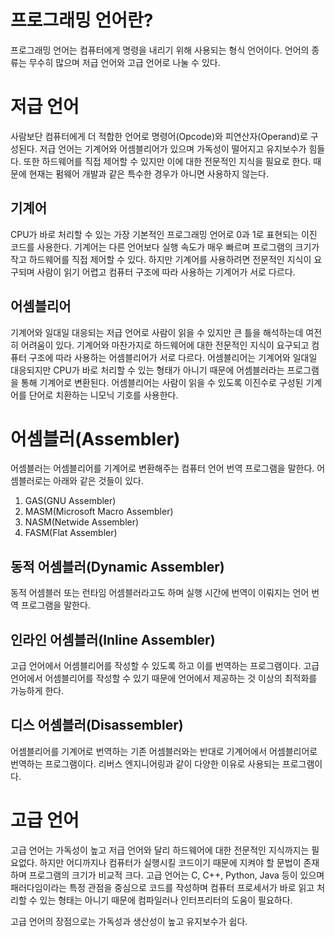 # 프로그래밍 언어란?
프로그래밍 언어는 컴퓨터에게 명령을 내리기 위해 사용되는 형식 언어이다. 
언어의 종류는 무수히 많으며 저급 언어와 고급 언어로 나눌 수 있다. 
# 저급 언어
사람보단 컴퓨터에게 더 적합한 언어로 명령어(Opcode)와 피연산자(Operand)로 구성된다. 
저급 언어는 기계어와 어셈블리어가 있으며 가독성이 떨어지고 유지보수가 힘들다. 
또한 하드웨어를 직접 제어할 수 있지만 이에 대한 전문적인 지식을 필요로 한다. 
때문에 현재는 펌웨어 개발과 같은 특수한 경우가 아니면 사용하지 않는다.
## 기계어
CPU가 바로 처리할 수 있는 가장 기본적인 프로그래밍 언어로 0과 1로 표현되는 이진 코드를 사용한다. 
기계어는 다른 언어보다 실행 속도가 매우 빠르며 프로그램의 크기가 작고 하드웨어를 직접 제어할 수 있다. 
하지만 기계어를 사용하려면 전문적인 지식이 요구되며 사람이 읽기 어렵고 컴퓨터 구조에 따라 사용하는 기계어가 서로 다르다. 
## 어셈블리어
기계어와 일대일 대응되는 저급 언어로 사람이 읽을 수 있지만 큰 틀을 해석하는데 여전히 어려움이 있다. 
기계어와 마찬가지로 하드웨어에 대한 전문적인 지식이 요구되고 컴퓨터 구조에 따라 사용하는 어셈블리어가 서로 다르다. 
어셈블리어는 기계어와 일대일 대응되지만 CPU가 바로 처리할 수 있는 형태가 아니기 때문에 어셈블러라는 프로그램을 통해 기계어로 변환된다. 
어셈블리어는 사람이 읽을 수 있도록 이진수로 구성된 기계어를 단어로 치환하는 니모닉 기호를 사용한다. 
# 어셈블러(Assembler)
어셈블러는 어셈블리어를 기계어로 변환해주는 컴퓨터 언어 번역 프로그램을 말한다. 
어셈블러로는 아래와 같은 것들이 있다. 
 
1. GAS(GNU Assembler)
2. MASM(Microsoft Macro Assembler)
3. NASM(Netwide Assembler)
4. FASM(Flat Assembler)
## 동적 어셈블러(Dynamic Assembler)
동적 어셈블러 또는 런타임 어셈블러라고도 하며 실행 시간에 번역이 이뤄지는 언어 번역 프로그램을 말한다.
## 인라인 어셈블러(Inline Assembler)
고급 언어에서 어셈블리어를 작성할 수 있도록 하고 이를 번역하는 프로그램이다. 
고급 언어에서 어셈블리어를 작성할 수 있기 때문에 언어에서 제공하는 것 이상의 최적화를 가능하게 한다. 
## 디스 어셈블러(Disassembler)
어셈블리어를 기계어로 번역하는 기존 어셈블러와는 반대로 기계어에서 어셈블리어로 번역하는 프로그램이다. 
리버스 엔지니어링과 같이 다양한 이유로 사용되는 프로그램이다. 
# 고급 언어
고급 언어는 가독성이 높고 저급 언어와 달리 하드웨어에 대한 전문적인 지식까지는 필요없다. 
하지만 어디까지나 컴퓨터가 실행시킬 코드이기 때문에 지켜야 할 문법이 존재하며 프로그램의 크기가 비교적 크다. 
고급 언어는 C, C++, Python, Java 등이 있으며 패러다임이라는 특정 관점을 중심으로 코드를 작성하며 
컴퓨터 프로세서가 바로 읽고 처리할 수 있는 형태는 아니기 때문에 컴파일러나 인터프리터의 도움이 필요하다. 
 
고급 언어의 장점으로는 가독성과 생산성이 높고 유지보수가 쉽다. 